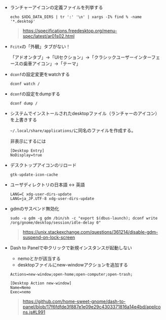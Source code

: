 - ランチャーアイコンの定義ファイルを列挙する

  ```
  echo $XDG_DATA_DIRS | tr ':' '\n' | xargs -I% find % -name '*.desktop'
  ```

  > https://specifications.freedesktop.org/menu-spec/latest/ar01s02.html


- `Fcitx`の「外観」タブがない！

    「アドオンタブ」->「UIセクション」->「クラシックユーザーインターフェースの歯車アイコン」->「テーマ」

- `dconf`の設定変更をwatchする

  ```
  dconf watch /
  ```
  
- `dconf`の設定をdumpする

  ```
  dconf dump /
  ```

- システムでインストールされたdesktopファイル（ランチャーのアイコン）を上書きする

  `~/.local/share/applications/`に同名のファイルを作成する。
  
  非表示にするには
  ```
  [Desktop Entry]
  NoDisplay=true
  ```

- デスクトップアイコンのリロード

  ```
  gtk-update-icon-cache
  ```

- ユーザディレクトリの日本語 <-> 英語

  ```
  LANG=C xdg-user-dirs-update
  LANG=ja_JP.UTF-8 xdg-user-dirs-update
  ```

- gdmのサスペンド無効化
  ```
  sudo -u gdm -g gdm /bin/sh -c "export $(dbus-launch); dconf write /org/gnome/desktop/session/idle-delay 0"
  ```
  
  > https://unix.stackexchange.com/questions/361214/disable-gdm-suspend-on-lock-screen

- Dash to Panelで中クリックで新規インスタンスが起動しない

  - nemoとかが該当する
  - desktopファイルにnew-windowアクションを追加する

  ```
  Actions=new-window;open-home;open-computer;open-trash;

  [Desktop Action new-window]
  Name=Nemo
  Exec=nemo
  ```

  > https://github.com/home-sweet-gnome/dash-to-panel/blob/17f6fdfde3f887e1e09e29c4303371816a14e4bd/appIcons.js#L991
